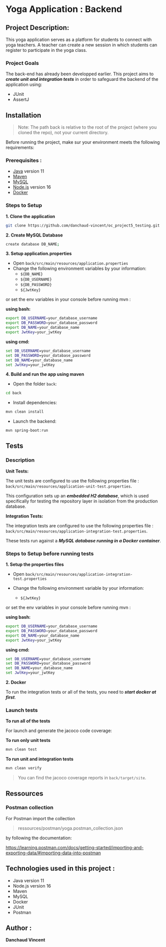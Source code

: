 # Yoga Application : Backend

## Project Description:

This yoga application serves as a platform for students to connect with yoga teachers. A teacher can create a new session in which students can register to participate in the yoga class.

### Project Goals

The back-end has already been developped earlier. This project aims to **_create unit and integration tests_** in order to safeguard the backend of the application using:

- JUnit
- AssertJ

## Installation

> Note: The path back is relative to the root of the project (where you cloned the repo), not your current directory.

Before running the project, make sur your environment meets the following requirements:

### Prerequisites :

- [Java](https://www.oracle.com/java/technologies/javase/jdk11-archive-downloads.html) version 11
- [Maven](https://maven.apache.org/)
- [MySQL](https://www.mysql.com/)
- [Node.js](https://nodejs.org/en) version 16
- [Docker](https://www.docker.com/)

### Steps to Setup

**1. Clone the application**

```bash
git clone https://github.com/danchaud-vincent/oc_project5_testing.git
```

**2. Create MySQL Database**

```bash
create database DB_NAME;
```

**3. Setup application.properties**

- Open `back/src/main/resources/application.properties`
- Change the following environment variables by your information:
  - `${DB_NAME}`
  - `${DB_USERNAME}`
  - `${DB_PASSWORD}`
  - `${JwtKey}`

or set the env variables in your console before running mvn :

**using bash:**

```bash
export DB_USERNAME=your_database_username
export DB_PASSWORD=your_database_password
export DB_NAME=your_database_name
export JwtKey=your_jwtKey
```

**using cmd:**

```cmd
set DB_USERNAME=your_database_username
set DB_PASSWORD=your_database_password
set DB_NAME=your_database_name
set JwtKey=your_jwtKey
```

**4. Build and run the app using maven**

- Open the folder `back`:

```bash
cd back
```

- Install dependencies:

```bash
mvn clean install
```

- Launch the backend:

```bash
mvn spring-boot:run
```

## Tests

### Description

**Unit Tests:**

The unit tests are configured to use the following properties file : `back/src/main/resources/application-unit-test.properties`.

This configuration sets up an **_embedded H2 database_**, which is used specifically for testing the repository layer in isolation from the production database.

**Integration Tests:**

The integration tests are configured to use the following properties file : `back/src/main/resources/application-integration-test.properties`.

These tests run against a **_MySQL database running in a Docker container_**.

### Steps to Setup before running tests

**1. Setup the properties files**

- Open `back/src/main/resources/application-integration-test.properties`

- Change the following environment variable by your information:
  - `${JwtKey}`

or set the env variables in your console before running mvn :

**using bash:**

```bash
export DB_USERNAME=your_database_username
export DB_PASSWORD=your_database_password
export DB_NAME=your_database_name
export JwtKey=your_jwtKey
```

**using cmd:**

```cmd
set DB_USERNAME=your_database_username
set DB_PASSWORD=your_database_password
set DB_NAME=your_database_name
set JwtKey=your_jwtKey
```

**2. Docker**

To run the integration tests or all of the tests, you need to **_start docker at first_**.

### Launch tests

**To run all of the tests**

For launch and generate the jacoco code coverage:

**To run only unit tests**

```bash
mvn clean test
```

**To run unit and integration tests**

```bash
mvn clean verify
```

> You can find the jacoco coverage reports in `back/target/site`.

## Ressources

### Postman collection

For Postman import the collection

> ressources/postman/yoga.postman_collection.json

by following the documentation:

https://learning.postman.com/docs/getting-started/importing-and-exporting-data/#importing-data-into-postman

## Technologies used in this project :

- Java version 11
- Node.js version 16
- Maven
- MySQL
- Docker
- JUnit
- Postman

## Author :

**Danchaud Vincent**
